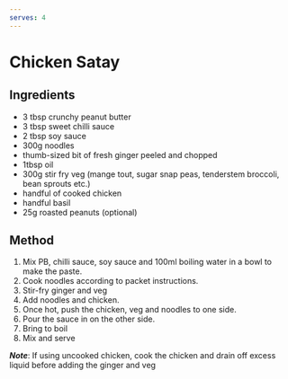 ```yaml
---
serves: 4
---
```


# Chicken Satay

## Ingredients

* 3 tbsp crunchy peanut butter
* 3 tbsp sweet chilli sauce
* 2 tbsp soy sauce
* 300g noodles
* thumb-sized bit of fresh ginger peeled and chopped
* 1tbsp oil
* 300g stir fry veg (mange tout, sugar snap peas, tenderstem broccoli, bean sprouts etc.)
* handful of cooked chicken
* handful basil
* 25g roasted peanuts (optional)

## Method

1. Mix PB, chilli sauce, soy sauce and 100ml boiling water in a bowl to make the paste.
2. Cook noodles according to packet instructions.
3. Stir-fry ginger and veg
4. Add noodles and chicken.
5. Once hot, push the chicken, veg and noodles to one side.
6. Pour the sauce in on the other side.
7. Bring to boil
8. Mix and serve

**_Note_**: If using uncooked chicken, cook the chicken and drain off excess liquid before adding the ginger and veg
